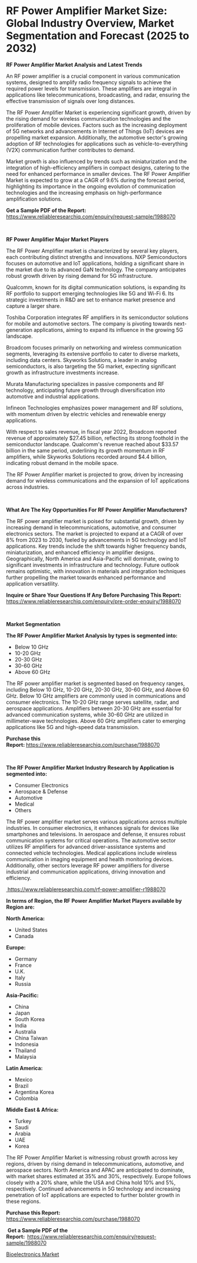 <p><h1>RF Power Amplifier Market Size: Global Industry Overview, Market Segmentation and Forecast (2025 to 2032)</h1></p><p><strong>RF Power Amplifier Market Analysis and Latest Trends</strong></p>
<p><p>An RF power amplifier is a crucial component in various communication systems, designed to amplify radio frequency signals to achieve the required power levels for transmission. These amplifiers are integral in applications like telecommunications, broadcasting, and radar, ensuring the effective transmission of signals over long distances.</p><p>The RF Power Amplifier Market is experiencing significant growth, driven by the rising demand for wireless communication technologies and the proliferation of mobile devices. Factors such as the increasing deployment of 5G networks and advancements in Internet of Things (IoT) devices are propelling market expansion. Additionally, the automotive sector's growing adoption of RF technologies for applications such as vehicle-to-everything (V2X) communication further contributes to demand.</p><p>Market growth is also influenced by trends such as miniaturization and the integration of high-efficiency amplifiers in compact designs, catering to the need for enhanced performance in smaller devices. The RF Power Amplifier Market is expected to grow at a CAGR of 9.6% during the forecast period, highlighting its importance in the ongoing evolution of communication technologies and the increasing emphasis on high-performance amplification solutions.</p></p>
<p><strong>Get a Sample PDF of the Report:&nbsp;</strong> <a href="https://www.reliableresearchiq.com/enquiry/request-sample/1988070?utm_campaign=2886&utm_medium=2&utm_source=Github&utm_content=ia&utm_term=06042025&utm_id=rf-power-amplifier">https://www.reliableresearchiq.com/enquiry/request-sample/1988070</a></p>
<p>&nbsp;</p>
<p><strong>RF Power Amplifier Major Market Players</strong></p>
<p><p>The RF Power Amplifier market is characterized by several key players, each contributing distinct strengths and innovations. NXP Semiconductors focuses on automotive and IoT applications, holding a significant share in the market due to its advanced GaN technology. The company anticipates robust growth driven by rising demand for 5G infrastructure.</p><p>Qualcomm, known for its digital communication solutions, is expanding its RF portfolio to support emerging technologies like 5G and Wi-Fi 6. Its strategic investments in R&D are set to enhance market presence and capture a larger share.</p><p>Toshiba Corporation integrates RF amplifiers in its semiconductor solutions for mobile and automotive sectors. The company is pivoting towards next-generation applications, aiming to expand its influence in the growing 5G landscape.</p><p>Broadcom focuses primarily on networking and wireless communication segments, leveraging its extensive portfolio to cater to diverse markets, including data centers. Skyworks Solutions, a leader in analog semiconductors, is also targeting the 5G market, expecting significant growth as infrastructure investments increase.</p><p>Murata Manufacturing specializes in passive components and RF technology, anticipating future growth through diversification into automotive and industrial applications. </p><p>Infineon Technologies emphasizes power management and RF solutions, with momentum driven by electric vehicles and renewable energy applications. </p><p>With respect to sales revenue, in fiscal year 2022, Broadcom reported revenue of approximately $27.45 billion, reflecting its strong foothold in the semiconductor landscape. Qualcomm's revenue reached about $33.57 billion in the same period, underlining its growth momentum in RF amplifiers, while Skyworks Solutions recorded around $4.4 billion, indicating robust demand in the mobile space. </p><p>The RF Power Amplifier market is projected to grow, driven by increasing demand for wireless communications and the expansion of IoT applications across industries.</p></p>
<p>&nbsp;</p>
<p><strong>What Are The Key Opportunities For RF Power Amplifier Manufacturers?</strong></p>
<p><p>The RF power amplifier market is poised for substantial growth, driven by increasing demand in telecommunications, automotive, and consumer electronics sectors. The market is projected to expand at a CAGR of over 8% from 2023 to 2030, fueled by advancements in 5G technology and IoT applications. Key trends include the shift towards higher frequency bands, miniaturization, and enhanced efficiency in amplifier designs. Geographically, North America and Asia-Pacific will dominate, owing to significant investments in infrastructure and technology. Future outlook remains optimistic, with innovation in materials and integration techniques further propelling the market towards enhanced performance and application versatility.</p></p>
<p><strong>Inquire or Share Your Questions If Any Before Purchasing This Report:</strong> <a href="https://www.reliableresearchiq.com/enquiry/pre-order-enquiry/1988070?utm_campaign=2886&utm_medium=2&utm_source=Github&utm_content=ia&utm_term=06042025&utm_id=rf-power-amplifier">https://www.reliableresearchiq.com/enquiry/pre-order-enquiry/1988070</a></p>
<p>&nbsp;</p>
<p><strong>Market Segmentation</strong></p>
<p><strong>The RF Power Amplifier Market Analysis by types is segmented into:</strong></p>
<p><ul><li>Below 10 GHz</li><li>10-20 GHz</li><li>20-30 GHz</li><li>30-60 GHz</li><li>Above 60 GHz</li></ul></p>
<p><p>The RF power amplifier market is segmented based on frequency ranges, including Below 10 GHz, 10-20 GHz, 20-30 GHz, 30-60 GHz, and Above 60 GHz. Below 10 GHz amplifiers are commonly used in communications and consumer electronics. The 10-20 GHz range serves satellite, radar, and aerospace applications. Amplifiers between 20-30 GHz are essential for advanced communication systems, while 30-60 GHz are utilized in millimeter-wave technologies. Above 60 GHz amplifiers cater to emerging applications like 5G and high-speed data transmission.</p></p>
<p><strong>Purchase this Report:&nbsp;</strong><a href="https://www.reliableresearchiq.com/purchase/1988070?utm_campaign=2886&utm_medium=2&utm_source=Github&utm_content=ia&utm_term=06042025&utm_id=rf-power-amplifier">https://www.reliableresearchiq.com/purchase/1988070</a></p>
<p>&nbsp;</p>
<p><strong>The RF Power Amplifier Market Industry Research by Application is segmented into:</strong></p>
<p><ul><li>Consumer Electronics</li><li>Aerospace & Defense</li><li>Automotive</li><li>Medical</li><li>Others</li></ul></p>
<p><p>The RF power amplifier market serves various applications across multiple industries. In consumer electronics, it enhances signals for devices like smartphones and televisions. In aerospace and defense, it ensures robust communication systems for critical operations. The automotive sector utilizes RF amplifiers for advanced driver-assistance systems and connected vehicle technologies. Medical applications include wireless communication in imaging equipment and health monitoring devices. Additionally, other sectors leverage RF power amplifiers for diverse industrial and communication applications, driving innovation and efficiency.</p></p>
<p><a href="https://www.reliableresearchiq.com/rf-power-amplifier-r1988070?utm_campaign=2886&utm_medium=2&utm_source=Github&utm_content=ia&utm_term=06042025&utm_id=rf-power-amplifier">&nbsp;https://www.reliableresearchiq.com/rf-power-amplifier-r1988070</a></p>
<p><strong>In terms of Region, the RF Power Amplifier Market Players available by Region are:</strong></p>
<p>
    <p> <strong> North America: </strong>
        <ul>
            <li>United States</li>
            <li>Canada</li>
        </ul>
        </p> 
    <p> <strong> Europe: </strong>
        <ul>
            <li>Germany</li>
            <li>France</li>
            <li>U.K.</li>
            <li>Italy</li>
            <li>Russia</li>
        </ul>
        </p> 
    <p> <strong> Asia-Pacific: </strong>
        <ul>
            <li>China</li>
            <li>Japan</li>
            <li>South Korea</li>
            <li>India</li>
            <li>Australia</li>
            <li>China Taiwan</li>
            <li>Indonesia</li>
            <li>Thailand</li>
            <li>Malaysia</li>
        </ul>
        </p> 
    <p> <strong> Latin America: </strong>
        <ul>
            <li>Mexico</li>
            <li>Brazil</li>
            <li>Argentina Korea</li>
            <li>Colombia</li>
        </ul>
        </p> 
    <p> <strong> Middle East & Africa: </strong>
        <ul>
            <li>Turkey</li>
            <li>Saudi</li>
            <li>Arabia</li>
            <li>UAE</li>
            <li>Korea</li>
        </ul>
    </p>
    </p>
<p><p>The RF Power Amplifier Market is witnessing robust growth across key regions, driven by rising demand in telecommunications, automotive, and aerospace sectors. North America and APAC are anticipated to dominate, with market shares estimated at 35% and 30%, respectively. Europe follows closely with a 20% share, while the USA and China hold 10% and 5%, respectively. Continued advancements in 5G technology and increasing penetration of IoT applications are expected to further bolster growth in these regions.</p></p>
<p><strong>Purchase this Report: </strong><a href="https://www.reliableresearchiq.com/purchase/1988070?utm_campaign=2886&utm_medium=2&utm_source=Github&utm_content=ia&utm_term=06042025&utm_id=rf-power-amplifier">https://www.reliableresearchiq.com/purchase/1988070</a></p>
<p>&nbsp;<strong>Get a Sample PDF of the Report:&nbsp;&nbsp;</strong><a href="https://www.reliableresearchiq.com/enquiry/request-sample/1988070?utm_campaign=2886&utm_medium=2&utm_source=Github&utm_content=ia&utm_term=06042025&utm_id=rf-power-amplifier">https://www.reliableresearchiq.com/enquiry/request-sample/1988070</a></p>
<p><strong></strong></p>
<p><p><a href="https://github.com/aidelndasse/Market-Research-Report-List-1/blob/main/bioelectronics-market.md?utm_campaign=2886&utm_medium=2&utm_source=Github&utm_content=ia&utm_term=06042025&utm_id=rf-power-amplifier">Bioelectronics Market</a></p></p>
